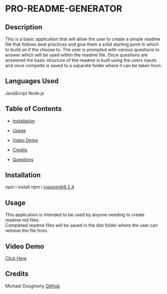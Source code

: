 # PRO-README-GENERATOR
 
## Description
This is a basic application that will allow the user to create a simple readme file that follows best practices and give them a solid starting point in which to build on if the choose to.  The user is prompted with various questions to answer which will be used within the readme file.  Once questions are answered the basic structure of the readme is built using the users inputs and once compelte is saved to a separate folder where it can be taken from.

## Languages Used
JavaScript
Node.js

## Table of Contents
- [Installation](#installation)
- [Usage](#usage)
- [Video Demo](#video-demo)
- [Credits](#credits)


- [Questions](#questions)

## Installation
npm i install
npm i inquirer@8.2.4

## Usage
This application is intended to be used by anyone needing to create readme.md files.  
Completed readme files will be saved in the dist folder where the user can retireve the file from.

## Video Demo
[Click Here](https://watch.screencastify.com/v/5bU2NFw243dRBDmFC9m6)

## Credits
Michael Dougherty [GitHub](https://github.com/mjd10m) 


